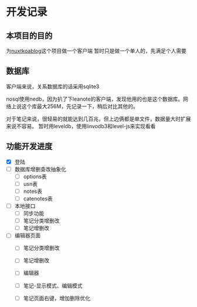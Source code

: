 # 开发记录

## 本项目的目的
为[nuxtkoablog](https://github.com/carlleton/nuxtkoablog)这个项目做一个客户端
暂时只是做一个单人的，先满足个人需要

## 数据库
客户端来说，关系数据库的话采用sqlite3

nosql使用nedb，因为扒了下leanote的客户端，发现他用的也是这个数据库。网络上说这个库最大256M，先记录一下，稍后对比其他的。

对于笔记来说，很轻易的就能达到几百兆，但上边俩都是单文件，数据量大时扩展来说不容易。
暂时用leveldb，使用linvodb3和level-js来实现看看

## 功能开发进度
- [x] 登陆
- [ ] 数据库增删查改抽象化
	- [ ] options表
	- [ ] usn表
	- [ ] notes表
	- [ ] catenotes表
- [ ] 本地接口
	- [ ] 同步功能
	- [ ] 笔记分类增删改
	- [ ] 笔记增删改
- [ ] 编辑器页面
	- [ ] 笔记分类增删改
	- [ ] 笔记增删改
	- [ ] 编辑器
	- [ ] 笔记-显示模式、编辑模式
	- [ ] 笔记页面右键，增加删除优化
	